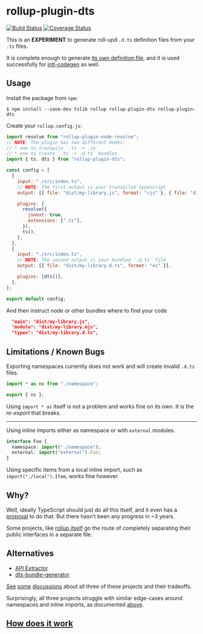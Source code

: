 # rollup-plugin-dts

[![Build Status](https://img.shields.io/travis/Swatinem/rollup-plugin-dts.svg)](https://travis-ci.org/Swatinem/rollup-plugin-dts)
[![Coverage Status](https://img.shields.io/codecov/c/github/Swatinem/rollup-plugin-dts.svg)](https://codecov.io/gh/Swatinem/rollup-plugin-dts)

This is an **EXPERIMENT** to generate roll-upd `.d.ts` definition files from
your `.ts` files.

It is complete enough to generate
[its own definition file](./src/__tests__/testcases/rollup-plugin-dts/expected.ts),
and it is used successfully for [intl-codegen](https://github.com/eversport/intl-codegen) as well.

## Usage

Install the package from `npm`:

    $ npm install --save-dev tslib rollup rollup-plugin-dts rollup-plugin-dts

Create your `rollup.config.js`:

```js
import resolve from "rollup-plugin-node-resolve";
// NOTE: The plugin has two different modes:
// * one to transpile `.ts -> .js`
// * one to create `.ts -> .d.ts` bundles
import { ts, dts } from "rollup-plugin-dts";

const config = [
  {
    input: "./src/index.ts",
    // NOTE: The first output is your transpiled typescript
    output: [{ file: "dist/my-library.js", format: "cjs" }, { file: "dist/my-library.mjs", format: "es" }],

    plugins: [
      resolve({
        jsnext: true,
        extensions: [".ts"],
      }),
      ts(),
    ],
  },
  {
    input: "./src/index.ts",
    // NOTE: The second output is your bundled `.d.ts` file
    output: [{ file: "dist/my-library.d.ts", format: "es" }],

    plugins: [dts()],
  },
];

export default config;
```

And then instruct node or other bundles where to find your code

```json
  "main": "dist/my-library.js",
  "module": "dist/my-library.mjs",
  "types": "dist/my-library.d.ts",
```

## Limitations / Known Bugs

Exporting namespaces currently does not work and will create invalid `.d.ts` files.

```ts
import * as ns from "./namespace";

export { ns };
```

Using `import * as` itself is not a problem and works fine on its own. It is the
_re-export_ that breaks.

---

Using inline imports either as namespace or with `external` modules.

```ts
interface Foo {
  namespace: import("./namespace");
  external: import("external").Foo;
}
```

Using specific items from a local inline import, such as
`import("./local").Item`, works fine however.

## Why?

Well, ideally TypeScript should just do all this itself, and it even has a
[proposal](https://github.com/Microsoft/TypeScript/issues/4433) to do that.
But there hasn’t been any progress in ~3 years.

Some projects, like [rollup itself](https://github.com/rollup/rollup/blob/24fe07f39da8e4225f4bc4f797331930d8405ec2/src/rollup/types.d.ts)
go the route of completely separating their public interfaces in a separate file.

## Alternatives

- [API Extractor](https://api-extractor.com/)
- [dts-bundle-generator](https://github.com/timocov/dts-bundle-generator)

[See](https://github.com/Swatinem/rollup-plugin-dts/issues/5)
[some](https://github.com/Swatinem/rollup-plugin-dts/issues/13)
[discussions](https://github.com/timocov/dts-bundle-generator/issues/68)
about all three of these projects and their tradeoffs.

Surprisingly, all three projects struggle with similar edge-cases around
namespaces and inline imports, as documented [above](#limitations--known-bugs).

## [How does it work](./docs/how-it-works.md)
